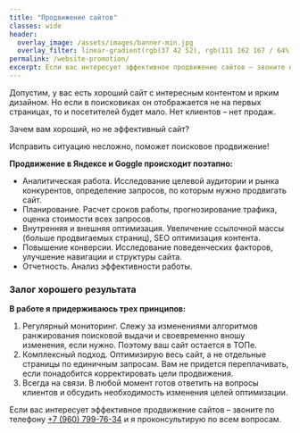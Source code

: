 ```yaml
---
title: "Продвижение сайтов"
classes: wide
header:
  overlay_image: /assets/images/banner-min.jpg
  overlay_filter: linear-gradient(rgb(37 42 52), rgb(111 162 167 / 64%))
permalink: /website-promotion/
excerpt: Если вас интересует эффективное продвижение сайтов – звоните по телефону ☎ +7 (960) 799-76-34 и я проконсультирую по всем вопросам.
---
```

Допустим, у вас есть хороший сайт с интересным контентом и ярким дизайном. Но если в поисковиках он отображается не на первых страницах, то и посетителей будет мало. Нет клиентов – нет продаж.

Зачем вам хороший, но не эффективный сайт?

Исправить ситуацию несложно, поможет поисковое продвижение!

**Продвижение в Яндексе и Goggle происходит поэтапно:**

- Аналитическая работа. Исследование целевой аудитории и рынка конкурентов, определение запросов, по которым нужно продвигать сайт.
- Планирование. Расчет сроков работы, прогнозирование трафика, оценка стоимости всех запросов.
- Внутренняя и внешняя оптимизация. Увеличение ссылочной массы (больше продвигаемых страниц), SEO оптимизация контента.
- Повышение конверсии. Исследование поведенческих факторов, улучшение навигации и структуры сайта.
- Отчетность. Анализ эффективности работы.

### Залог хорошего результата

**В работе я придерживаюсь трех принципов:**
1. Регулярный мониторинг. Слежу за изменениями алгоритмов ранжирования поисковой выдачи и своевременно вношу изменения, если нужно. Поэтому ваш сайт остается в ТОПе.
2. Комплексный подход. Оптимизирую весь сайт, а не отдельные страницы по единичным запросам. Вам не придется переплачивать, если понадобится корректировать цели продвижения.
3. Всегда на связи. В любой момент готов ответить на вопросы клиентов и обсудить необходимость изменения целей оптимизации.

Если вас интересует эффективное продвижение сайтов – звоните по телефону [+7 (960) 799-76-34](tel:89607997634) и я проконсультирую по всем вопросам.

